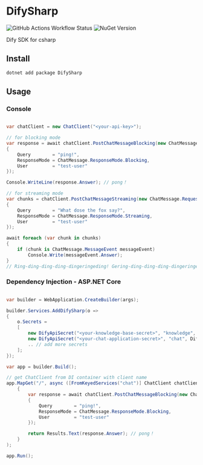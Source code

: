 # DifySharp

![GitHub Actions Workflow Status](https://img.shields.io/github/actions/workflow/status/fengb3/DifySharp/unit-test.yml?style=flat&logo=dotnet)
![NuGet Version](https://img.shields.io/nuget/v/DifySharp?style=flat&logo=nuget)

Dify SDK for csharp

## Install

```bash
dotnet add package DifySharp
```

## Usage

### Console

```csharp

var chatClient = new ChatClient("<your-api-key>");

// for blocking mode
var response = await chatClient.PostChatMessageBlocking(new ChatMessage.RequestBody
{
    Query        = "ping!",
    ResponseMode = ChatMessage.ResponseMode.Blocking,
    User         = "test-user"
});

Console.WriteLine(response.Answer); // pong！

// for streaming mode
var chunks = chatClient.PostChatMessageStreaming(new ChatMessage.RequestBody
{
    Query        = "What dose the fox say?",
    ResponseMode = ChatMessage.ResponseMode.Streaming,
    User         = "test-user"
});

await foreach (var chunk in chunks)
{
    if (chunk is ChatMessage.MessageEvent messageEvent)
        Console.Write(messageEvent.Answer);
}
// Ring-ding-ding-ding-dingeringeding! Gering-ding-ding-ding-dingeringeding! Wa-pa-pa-pa-pa-pa-pow! Jacha-chacha-chacha-chow! Fraka-kaka-kaka-kaka-kow! A-hee-ahee ha-hee! A-oo-oo-oo-ooo!
```

### Dependency Injection - ASP.NET Core

```csharp

var builder = WebApplication.CreateBuilder(args);

builder.Services.AddDifySharp(o =>
{
    o.Secrets =
    [
        new DifyApiSecret("<your-knowledge-base-secret>", "knowledge", DifyApiType.KNOWLEDGE_BASE),
        new DifyApiSecret("<your-chat-application-secret>", "chat", DifyApiType.CHAT)
        .. // add more secrets
    ];
});

var app = builder.Build();

// get ChatClient from DI container with client name
app.MapGet("/", async ([FromKeyedServices("chat")] ChatClient chatClient) =>
    {
        var response = await chatClient.PostChatMessageBlocking(new ChatMessage.RequestBody
        {
            Query        = "ping!",
            ResponseMode = ChatMessage.ResponseMode.Blocking,
            User         = "test-user"
        });

        return Results.Text(response.Answer); // pong！
    }
);

app.Run();

```
